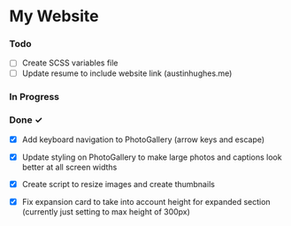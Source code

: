 # My Website


### Todo

- [ ] Create SCSS variables file  
- [ ] Update resume to include website link (austinhughes.me)  

### In Progress


### Done ✓

- [x] Add keyboard navigation to PhotoGallery (arrow keys and escape)  
- [x] Update styling on PhotoGallery to make large photos and captions look better at all screen widths  
- [x] Create script to resize images and create thumbnails  
- [x] Fix expansion card to take into account height for expanded section (currently just setting to max height of 300px)  

